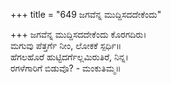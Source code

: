 +++
title = "649 ಜಗವೆನ್ನ ಮುದ್ದಿಸದದೇಕೆಂದು"

+++
ಜಗವೆನ್ನ ಮುದ್ದಿಸದದೇಕೆಂದು ಕೊರಗದಿರು।  
ಮಗುವು ಪೆತ್ತರ್ಗೆ ನೀಂ, ಲೋಕಕೆ ಸ್ಪರ್ಧಿ॥  
ಹೆಗಲಹೊರೆ ಹುಟ್ಟಿದರ್ಗೆಲ್ಲಮಿರುತಿರೆ, ನಿನ್ನ।  
ರಗಳೆಗಾರಿಗೆ ಬಿಡುವೊ? - ಮಂಕುತಿಮ್ಮ॥  
